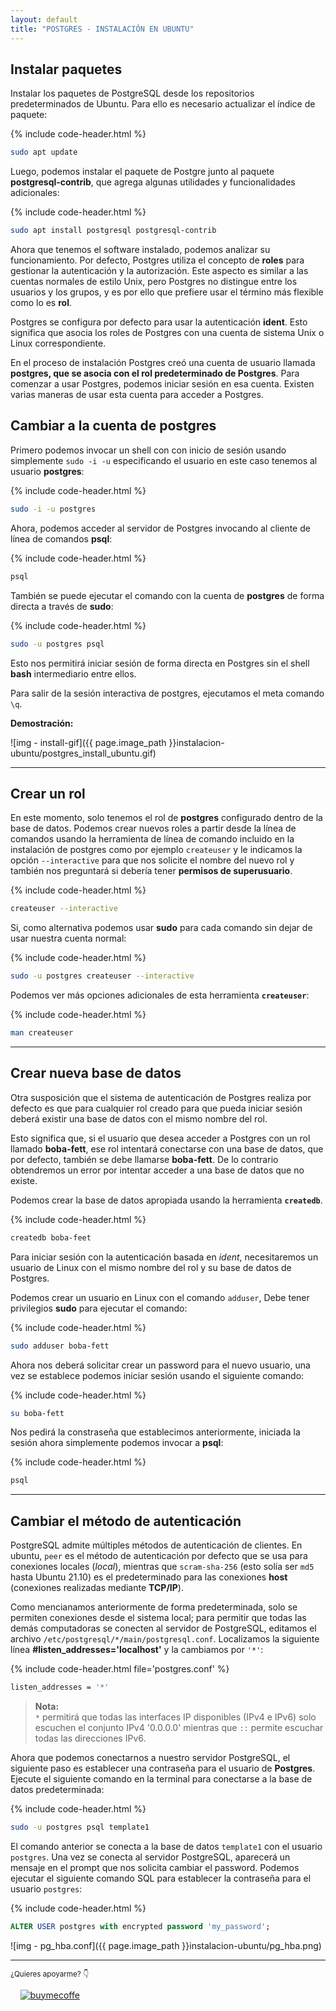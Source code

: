 ```yaml
---
layout: default
title: "POSTGRES - INSTALACIÓN EN UBUNTU"
---
```


## Instalar paquetes

Instalar los paquetes de PostgreSQL desde los repositorios predeterminados de Ubuntu. Para ello es necesario actualizar el índice de paquete:  

{% include code-header.html %}
```bash
sudo apt update
```

Luego, podemos instalar el paquete de Postgre junto al paquete **postgresql-contrib**, que agrega algunas utilidades y funcionalidades adicionales:  

{% include code-header.html %}
```bash
sudo apt install postgresql postgresql-contrib
```

Ahora que tenemos el software instalado, podemos analizar su funcionamiento. Por defecto, Postgres utiliza el concepto de **roles** para gestionar la autenticación y la autorización. Este aspecto es similar a las cuentas normales de estilo Unix, pero Postgres no distingue entre los usuarios y los grupos, y es por ello que prefiere usar el término más flexible como lo es **rol**.

Postgres se configura por defecto para usar la autenticación **ident**. Esto significa que asocia los roles de Postgres con una cuenta de sistema Unix o Linux correspondiente. 

En el proceso de instalación Postgres creó una cuenta de usuario llamada **postgres, que se asocia con el rol predeterminado de Postgres**. Para comenzar a usar Postgres, podemos iniciar sesión en esa cuenta. Existen varias maneras de usar esta cuenta para acceder a Postgres.

## Cambiar a la cuenta de postgres

Primero podemos invocar un shell con con inicio de sesión usando simplemente `sudo -i -u` especificando el usuario en este caso tenemos al usuario **postgres**:

{% include code-header.html %}
```bash
sudo -i -u postgres
```

Ahora, podemos acceder al servidor de Postgres invocando al cliente de línea de comandos **psql**: 

{% include code-header.html %}
```bash
psql
```

También se puede ejecutar el comando con la cuenta de **postgres** de forma directa a través de **sudo**:  

{% include code-header.html %}
```bash
sudo -u postgres psql
```

Esto nos permitirá iniciar sesión de forma directa en Postgres sin el shell **bash** intermediario entre ellos.

Para salir de la sesión interactiva de postgres, ejecutamos el meta comando `\q`.

**Demostración:**

![img - install-gif]({{ page.image_path }}instalacion-ubuntu/postgres_install_ubuntu.gif)

---

## Crear un rol

En este momento, solo tenemos el rol de **postgres** configurado dentro de la base de datos. Podemos crear nuevos roles a partir desde la línea de comandos usando la herramienta de línea de comando incluido en la instalación de postgres como por ejemplo `createuser` y le indicamos la opción `--interactive` para que nos solicite el nombre del nuevo rol y también nos preguntará si debería tener **permisos de superusuario**.

{% include code-header.html %}
```bash
createuser --interactive
```

Si, como alternativa podemos usar **sudo** para cada comando sin dejar de usar nuestra cuenta normal:  

{% include code-header.html %}
```bash
sudo -u postgres createuser --interactive
```

Podemos ver más opciones adicionales de esta herramienta **`createuser`**:

{% include code-header.html %}
```bash
man createuser
```

---

## Crear nueva base de datos

Otra susposición que el sistema de autenticación de Postgres realiza por defecto es que para cualquier rol creado para que pueda iniciar sesión deberá existir una base de datos con el mismo nombre del rol.

Esto significa que, si el usuario que desea acceder a Postgres con un rol llamado **boba-fett**, ese rol intentará conectarse con una base de datos, que por defecto, también se debe llamarse **boba-fett**. De lo contrario obtendremos un error por intentar acceder a una base de datos que no existe.

Podemos crear la base de datos apropiada usando la herramienta **`createdb`**.

{% include code-header.html %}
```bash
createdb boba-feet
```

Para iniciar sesión con la autenticación basada en *ident*, necesitaremos un usuario de Linux con el mismo nombre del rol y su base de datos de Postgres.

Podemos crear un usuario en Linux con el comando `adduser`,  Debe tener privilegios **sudo** para ejecutar el comando: 

{% include code-header.html %}
```bash
sudo adduser boba-fett
```

Ahora nos deberá solicitar crear un password para el nuevo usuario, una vez se establece podemos iniciar sesión usando el siguiente comando:

{% include code-header.html %}
```bash
su boba-fett
```

Nos pedirá la constraseña que establecimos anteriormente, iniciada la sesión ahora simplemente podemos invocar a **psql**:

{% include code-header.html %}
```bash
psql
```

---

## Cambiar el método de autenticación

PostgreSQL admite múltiples métodos de autenticación de clientes. En ubuntu, `peer` es el método de autenticación por defecto que se usa para conexiones locales (*local*), mientras que `scram-sha-256` (esto solía ser `md5` hasta Ubuntu 21.10) es el predeterminado para las conexiones **host** (conexiones realizadas mediante **TCP/IP**).

Como mencianamos anteriormente de forma predeterminada, solo se permiten conexiones desde el sistema local; para permitir que todas las demás computadoras se conecten al servidor de PostgreSQL, editamos el archivo `/etc/postgresql/*/main/postgresql.conf`. Localizamos la siguiente línea **#listen_addresses='localhost'** y la cambiamos por `'*'`:

{% include code-header.html file='postgres.conf' %}
```bash
listen_addresses = '*'
```


> **Nota:**  
> `*` permitirá que todas las interfaces IP disponibles (IPv4 e IPv6) solo escuchen el conjunto IPv4 '0.0.0.0' mientras que `::` permite escuchar todas las direcciones IPv6.

Ahora que podemos conectarnos a nuestro servidor PostgreSQL, el siguiente paso es establecer una contraseña para el usuario de **Postgres**. Ejecute el siguiente comando en la terminal para conectarse a la base de datos predeterminada:

{% include code-header.html %}
```bash
sudo -u postgres psql template1
```

El comando anterior se conecta a la base de datos `template1` con el usuario `postgres`. Una vez se conecta al servidor PostgreSQL, aparecerá un mensaje en el prompt que nos solicita cambiar el password. Podemos ejecutar el siguiente comando SQL para establecer la contraseña para el usuario `postgres`:


{% include code-header.html %}
```sql
ALTER USER postgres with encrypted password 'my_password';
```

![img - pg_hba.conf]({{ page.image_path }}instalacion-ubuntu/pg_hba.png)


---


<small>¿Quieres apoyarme? 👇</small>

&nbsp;&nbsp;&nbsp;&nbsp;[![buymecoffe](https://badges.aleen42.com/src/buymeacoffee.svg)](https://www.buymeacoffee.com/9111592) 